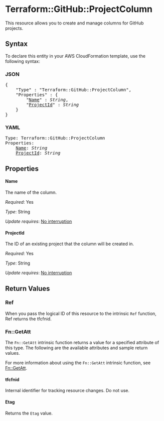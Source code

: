 # Terraform::GitHub::ProjectColumn

This resource allows you to create and manage columns for GitHub projects.

## Syntax

To declare this entity in your AWS CloudFormation template, use the following syntax:

### JSON

<pre>
{
    "Type" : "Terraform::GitHub::ProjectColumn",
    "Properties" : {
        "<a href="#name" title="Name">Name</a>" : <i>String</i>,
        "<a href="#projectid" title="ProjectId">ProjectId</a>" : <i>String</i>
    }
}
</pre>

### YAML

<pre>
Type: Terraform::GitHub::ProjectColumn
Properties:
    <a href="#name" title="Name">Name</a>: <i>String</i>
    <a href="#projectid" title="ProjectId">ProjectId</a>: <i>String</i>
</pre>

## Properties

#### Name

The name of the column.

_Required_: Yes

_Type_: String

_Update requires_: [No interruption](https://docs.aws.amazon.com/AWSCloudFormation/latest/UserGuide/using-cfn-updating-stacks-update-behaviors.html#update-no-interrupt)

#### ProjectId

The ID of an existing project that the column will be created in.

_Required_: Yes

_Type_: String

_Update requires_: [No interruption](https://docs.aws.amazon.com/AWSCloudFormation/latest/UserGuide/using-cfn-updating-stacks-update-behaviors.html#update-no-interrupt)

## Return Values

### Ref

When you pass the logical ID of this resource to the intrinsic `Ref` function, Ref returns the tfcfnid.

### Fn::GetAtt

The `Fn::GetAtt` intrinsic function returns a value for a specified attribute of this type. The following are the available attributes and sample return values.

For more information about using the `Fn::GetAtt` intrinsic function, see [Fn::GetAtt](https://docs.aws.amazon.com/AWSCloudFormation/latest/UserGuide/intrinsic-function-reference-getatt.html).

#### tfcfnid

Internal identifier for tracking resource changes. Do not use.

#### Etag

Returns the <code>Etag</code> value.

